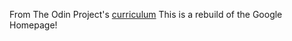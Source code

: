 From The Odin Project's [curriculum](http://www.theodinproject.com/courses/web-development-101/lessons/html-css)
This is a rebuild of the Google Homepage!